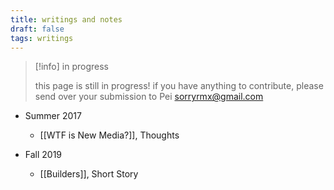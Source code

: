 ```yaml
---
title: writings and notes
draft: false
tags: writings
---
```


> [!info] in progress
> 
> this page is still in progress! if you have anything to contribute, please send over your submission to Pei sorryrmx@gmail.com

 - Summer 2017
	 - [[WTF is New Media?]], Thoughts

 - Fall 2019
	 - [[Builders]], Short Story